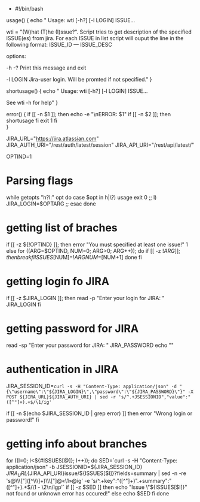 - #!/bin/bash

usage() {
	echo "
Usage: wti [-h?] [-l LOGIN] ISSUE...

wti = \"(W)hat (T)he (I)ssue?\". Script tries to get description of the specified 
ISSUE(es) from jira. For each ISSUE in list script will ouput the line in 
the following format: ISSUE_ID — ISSUE_DESC

options:

 -h -?	Print this message and exit

 -l	LOGIN	Jira-user login. Will be promted if not specified."
}

shortusage() {
	echo "
Usage: wti [-h?] [-l LOGIN] ISSUE...

See wti -h for help"
}

error() {
	if [[ -n $1 ]];
	then
		echo -e "\nERROR: $1"
		if [[ -n $2 ]];
		then
			shortusage
		fi
		exit 1
	fi	
}

JIRA_URL="https://jira.atlassian.com"
JIRA_AUTH_URI="/rest/auth/latest/session"
JIRA_API_URI="/rest/api/latest/"

OPTIND=1

# Parsing flags
while getopts "h?l:" opt
do
	case $opt in
		h|\?)
			usage
			exit 0
			;;
		l)
			JIRA_LOGIN=$OPTARG
			;;
	esac
done

# getting list of braches
if [[ -z ${!OPTIND} ]]; then
	error "You must specified at least one issue!" 1
else
	for ((ARG=$OPTIND, NUM=0; ARG>0; ARG++));
	do
		if [[ -z ${!ARG} ]];
		then
			break
		fi
		ISSUES[$NUM]=${!ARG}
		NUM=$[NUM+1]
	done
fi

# getting login fo JIRA
if [[ -z $JIRA_LOGIN ]]; then
	read -p "Enter your login for JIRA: " JIRA_LOGIN
fi
# getting password for JIRA
read -sp "Enter your password for JIRA: " JIRA_PASSWORD
echo ""

# authentication in JIRA
JIRA_SESSION_ID=`curl -s -H "Content-Type: application/json" -d "{\"username\":\"${JIRA_LOGIN}\",\"password\":\"${JIRA_PASSWORD}\"}" -X POST ${JIRA_URL}${JIRA_AUTH_URI} | sed -r 's/^.+JSESSIONID","value":"([^"]+).+$/\1/ig'`

if [[ -n $(echo $JIRA_SESSION_ID | grep error) ]]
then
	error "Wrong login or password!"
fi

# getting info about branches
for ((I=0; I<${#ISSUES[@]}; I++));
do
	SED=`curl -s -H "Content-Type: application/json" -b JSESSIONID=${JIRA_SESSION_ID} ${JIRA_URL}${JIRA_API_URI}issue/${ISSUES[$I]}?fields=summary | sed -n -re 's@\\\["]([^\\\]+)\\\["]@«\1»@ig' -e 's/^.+key":"([^"]+)".+summary":"([^"]+).+$/\1 - \2\n/igp'`
	if [[ -z $SED ]]
	then
		echo "Issue \"${ISSUES[$I]}\" not found or unknown error has occured!"
	else
		echo $SED
	fi
done